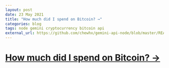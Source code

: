 ```yaml
---
layout: post
date: 23 May 2021
title: "How much did I spend on Bitcoin? →"
categories: blog
tags: node gemini cryptocurrency bitcoin api
external_url: https://github.com/chewhx/gemini-api-node/blob/master/README.md
---
```


# [How much did I spend on Bitcoin? → ](https://github.com/chewhx/gemini-api-node/blob/master/README.md)
